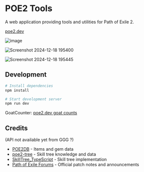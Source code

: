 # POE2 Tools

A web application providing tools and utilities for Path of Exile 2.

[poe2.dev](https://poe2.dev)

![image](https://github.com/user-attachments/assets/486cb308-a49c-4b5c-8831-ed7bf2b8dcef)

![Screenshot 2024-12-18 195400](https://github.com/user-attachments/assets/b93495a1-c1f5-4487-b2ac-412d3e2ae129)

![Screenshot 2024-12-18 195445](https://github.com/user-attachments/assets/9f8eec89-0f7c-42e6-8891-4949d1750905)

## Development

```bash
# Install dependencies
npm install

# Start development server
npm run dev
```

GoatCounter: [poe2.dev goat counts](https://poe2.goatcounter.com/)


## Credits

(API not available yet from GGG ?)
- [POE2DB](https://poe2db.tw/) - Items and gem data 
- [poe2-tree](https://github.com/marcoaaguiar/poe2-tree) - Skill tree knowledge and data
- [SkillTree_TypeScript](https://github.com/EmmittJ/SkillTree_TypeScript) - Skill tree implementation
- [Path of Exile Forums](https://www.pathofexile.com/forum) - Official patch notes and announcements
